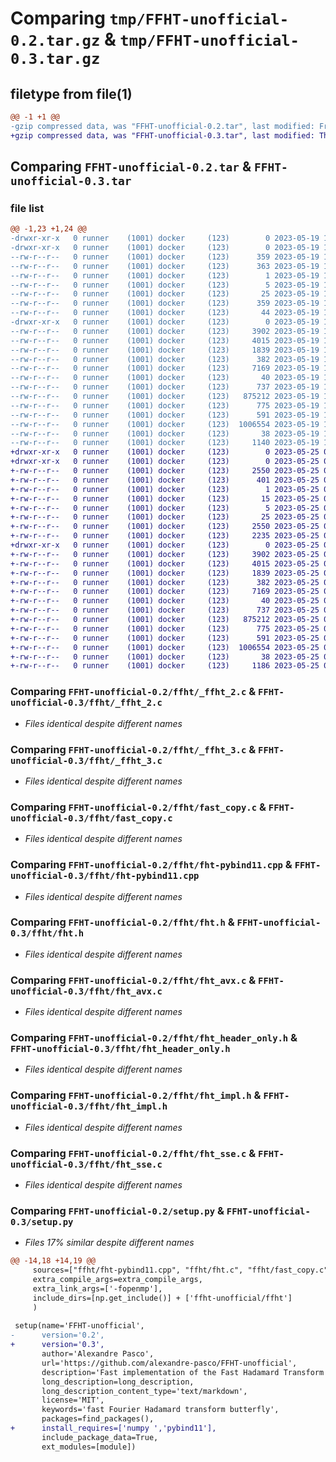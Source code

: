 # Comparing `tmp/FFHT-unofficial-0.2.tar.gz` & `tmp/FFHT-unofficial-0.3.tar.gz`

## filetype from file(1)

```diff
@@ -1 +1 @@
-gzip compressed data, was "FFHT-unofficial-0.2.tar", last modified: Fri May 19 16:04:27 2023, max compression
+gzip compressed data, was "FFHT-unofficial-0.3.tar", last modified: Thu May 25 09:33:22 2023, max compression
```

## Comparing `FFHT-unofficial-0.2.tar` & `FFHT-unofficial-0.3.tar`

### file list

```diff
@@ -1,23 +1,24 @@
-drwxr-xr-x   0 runner    (1001) docker     (123)        0 2023-05-19 16:04:27.094532 FFHT-unofficial-0.2/
-drwxr-xr-x   0 runner    (1001) docker     (123)        0 2023-05-19 16:04:27.090532 FFHT-unofficial-0.2/FFHT_unofficial.egg-info/
--rw-r--r--   0 runner    (1001) docker     (123)      359 2023-05-19 16:04:27.000000 FFHT-unofficial-0.2/FFHT_unofficial.egg-info/PKG-INFO
--rw-r--r--   0 runner    (1001) docker     (123)      363 2023-05-19 16:04:27.000000 FFHT-unofficial-0.2/FFHT_unofficial.egg-info/SOURCES.txt
--rw-r--r--   0 runner    (1001) docker     (123)        1 2023-05-19 16:04:27.000000 FFHT-unofficial-0.2/FFHT_unofficial.egg-info/dependency_links.txt
--rw-r--r--   0 runner    (1001) docker     (123)        5 2023-05-19 16:04:27.000000 FFHT-unofficial-0.2/FFHT_unofficial.egg-info/top_level.txt
--rw-r--r--   0 runner    (1001) docker     (123)       25 2023-05-19 16:04:19.000000 FFHT-unofficial-0.2/MANIFEST.in
--rw-r--r--   0 runner    (1001) docker     (123)      359 2023-05-19 16:04:27.094532 FFHT-unofficial-0.2/PKG-INFO
--rw-r--r--   0 runner    (1001) docker     (123)       44 2023-05-19 16:04:19.000000 FFHT-unofficial-0.2/README.md
-drwxr-xr-x   0 runner    (1001) docker     (123)        0 2023-05-19 16:04:27.094532 FFHT-unofficial-0.2/ffht/
--rw-r--r--   0 runner    (1001) docker     (123)     3902 2023-05-19 16:04:19.000000 FFHT-unofficial-0.2/ffht/_ffht_2.c
--rw-r--r--   0 runner    (1001) docker     (123)     4015 2023-05-19 16:04:19.000000 FFHT-unofficial-0.2/ffht/_ffht_3.c
--rw-r--r--   0 runner    (1001) docker     (123)     1839 2023-05-19 16:04:19.000000 FFHT-unofficial-0.2/ffht/fast_copy.c
--rw-r--r--   0 runner    (1001) docker     (123)      382 2023-05-19 16:04:19.000000 FFHT-unofficial-0.2/ffht/fast_copy.h
--rw-r--r--   0 runner    (1001) docker     (123)     7169 2023-05-19 16:04:19.000000 FFHT-unofficial-0.2/ffht/fht-pybind11.cpp
--rw-r--r--   0 runner    (1001) docker     (123)       40 2023-05-19 16:04:19.000000 FFHT-unofficial-0.2/ffht/fht.c
--rw-r--r--   0 runner    (1001) docker     (123)      737 2023-05-19 16:04:19.000000 FFHT-unofficial-0.2/ffht/fht.h
--rw-r--r--   0 runner    (1001) docker     (123)   875212 2023-05-19 16:04:19.000000 FFHT-unofficial-0.2/ffht/fht_avx.c
--rw-r--r--   0 runner    (1001) docker     (123)      775 2023-05-19 16:04:19.000000 FFHT-unofficial-0.2/ffht/fht_header_only.h
--rw-r--r--   0 runner    (1001) docker     (123)      591 2023-05-19 16:04:19.000000 FFHT-unofficial-0.2/ffht/fht_impl.h
--rw-r--r--   0 runner    (1001) docker     (123)  1006554 2023-05-19 16:04:19.000000 FFHT-unofficial-0.2/ffht/fht_sse.c
--rw-r--r--   0 runner    (1001) docker     (123)       38 2023-05-19 16:04:27.094532 FFHT-unofficial-0.2/setup.cfg
--rw-r--r--   0 runner    (1001) docker     (123)     1140 2023-05-19 16:04:19.000000 FFHT-unofficial-0.2/setup.py
+drwxr-xr-x   0 runner    (1001) docker     (123)        0 2023-05-25 09:33:22.425577 FFHT-unofficial-0.3/
+drwxr-xr-x   0 runner    (1001) docker     (123)        0 2023-05-25 09:33:22.417577 FFHT-unofficial-0.3/FFHT_unofficial.egg-info/
+-rw-r--r--   0 runner    (1001) docker     (123)     2550 2023-05-25 09:33:22.000000 FFHT-unofficial-0.3/FFHT_unofficial.egg-info/PKG-INFO
+-rw-r--r--   0 runner    (1001) docker     (123)      401 2023-05-25 09:33:22.000000 FFHT-unofficial-0.3/FFHT_unofficial.egg-info/SOURCES.txt
+-rw-r--r--   0 runner    (1001) docker     (123)        1 2023-05-25 09:33:22.000000 FFHT-unofficial-0.3/FFHT_unofficial.egg-info/dependency_links.txt
+-rw-r--r--   0 runner    (1001) docker     (123)       15 2023-05-25 09:33:22.000000 FFHT-unofficial-0.3/FFHT_unofficial.egg-info/requires.txt
+-rw-r--r--   0 runner    (1001) docker     (123)        5 2023-05-25 09:33:22.000000 FFHT-unofficial-0.3/FFHT_unofficial.egg-info/top_level.txt
+-rw-r--r--   0 runner    (1001) docker     (123)       25 2023-05-25 09:33:11.000000 FFHT-unofficial-0.3/MANIFEST.in
+-rw-r--r--   0 runner    (1001) docker     (123)     2550 2023-05-25 09:33:22.425577 FFHT-unofficial-0.3/PKG-INFO
+-rw-r--r--   0 runner    (1001) docker     (123)     2235 2023-05-25 09:33:11.000000 FFHT-unofficial-0.3/README.md
+drwxr-xr-x   0 runner    (1001) docker     (123)        0 2023-05-25 09:33:22.421577 FFHT-unofficial-0.3/ffht/
+-rw-r--r--   0 runner    (1001) docker     (123)     3902 2023-05-25 09:33:11.000000 FFHT-unofficial-0.3/ffht/_ffht_2.c
+-rw-r--r--   0 runner    (1001) docker     (123)     4015 2023-05-25 09:33:11.000000 FFHT-unofficial-0.3/ffht/_ffht_3.c
+-rw-r--r--   0 runner    (1001) docker     (123)     1839 2023-05-25 09:33:11.000000 FFHT-unofficial-0.3/ffht/fast_copy.c
+-rw-r--r--   0 runner    (1001) docker     (123)      382 2023-05-25 09:33:11.000000 FFHT-unofficial-0.3/ffht/fast_copy.h
+-rw-r--r--   0 runner    (1001) docker     (123)     7169 2023-05-25 09:33:11.000000 FFHT-unofficial-0.3/ffht/fht-pybind11.cpp
+-rw-r--r--   0 runner    (1001) docker     (123)       40 2023-05-25 09:33:11.000000 FFHT-unofficial-0.3/ffht/fht.c
+-rw-r--r--   0 runner    (1001) docker     (123)      737 2023-05-25 09:33:11.000000 FFHT-unofficial-0.3/ffht/fht.h
+-rw-r--r--   0 runner    (1001) docker     (123)   875212 2023-05-25 09:33:11.000000 FFHT-unofficial-0.3/ffht/fht_avx.c
+-rw-r--r--   0 runner    (1001) docker     (123)      775 2023-05-25 09:33:11.000000 FFHT-unofficial-0.3/ffht/fht_header_only.h
+-rw-r--r--   0 runner    (1001) docker     (123)      591 2023-05-25 09:33:11.000000 FFHT-unofficial-0.3/ffht/fht_impl.h
+-rw-r--r--   0 runner    (1001) docker     (123)  1006554 2023-05-25 09:33:11.000000 FFHT-unofficial-0.3/ffht/fht_sse.c
+-rw-r--r--   0 runner    (1001) docker     (123)       38 2023-05-25 09:33:22.425577 FFHT-unofficial-0.3/setup.cfg
+-rw-r--r--   0 runner    (1001) docker     (123)     1186 2023-05-25 09:33:11.000000 FFHT-unofficial-0.3/setup.py
```

### Comparing `FFHT-unofficial-0.2/ffht/_ffht_2.c` & `FFHT-unofficial-0.3/ffht/_ffht_2.c`

 * *Files identical despite different names*

### Comparing `FFHT-unofficial-0.2/ffht/_ffht_3.c` & `FFHT-unofficial-0.3/ffht/_ffht_3.c`

 * *Files identical despite different names*

### Comparing `FFHT-unofficial-0.2/ffht/fast_copy.c` & `FFHT-unofficial-0.3/ffht/fast_copy.c`

 * *Files identical despite different names*

### Comparing `FFHT-unofficial-0.2/ffht/fht-pybind11.cpp` & `FFHT-unofficial-0.3/ffht/fht-pybind11.cpp`

 * *Files identical despite different names*

### Comparing `FFHT-unofficial-0.2/ffht/fht.h` & `FFHT-unofficial-0.3/ffht/fht.h`

 * *Files identical despite different names*

### Comparing `FFHT-unofficial-0.2/ffht/fht_avx.c` & `FFHT-unofficial-0.3/ffht/fht_avx.c`

 * *Files identical despite different names*

### Comparing `FFHT-unofficial-0.2/ffht/fht_header_only.h` & `FFHT-unofficial-0.3/ffht/fht_header_only.h`

 * *Files identical despite different names*

### Comparing `FFHT-unofficial-0.2/ffht/fht_impl.h` & `FFHT-unofficial-0.3/ffht/fht_impl.h`

 * *Files identical despite different names*

### Comparing `FFHT-unofficial-0.2/ffht/fht_sse.c` & `FFHT-unofficial-0.3/ffht/fht_sse.c`

 * *Files identical despite different names*

### Comparing `FFHT-unofficial-0.2/setup.py` & `FFHT-unofficial-0.3/setup.py`

 * *Files 17% similar despite different names*

```diff
@@ -14,18 +14,19 @@
     sources=["ffht/fht-pybind11.cpp", "ffht/fht.c", "ffht/fast_copy.c"],
     extra_compile_args=extra_compile_args,
     extra_link_args=['-fopenmp'],
     include_dirs=[np.get_include()] + ['ffht-unofficial/ffht']
     )
 
 setup(name='FFHT-unofficial',
-      version='0.2',
+      version='0.3',
       author='Alexandre Pasco',
       url='https://github.com/alexandre-pasco/FFHT-unofficial',
       description='Fast implementation of the Fast Hadamard Transform (FHT)',
       long_description=long_description,
       long_description_content_type='text/markdown',
       license='MIT',
       keywords='fast Fourier Hadamard transform butterfly',
       packages=find_packages(),
+      install_requires=['numpy ','pybind11'],
       include_package_data=True,
       ext_modules=[module])
```


